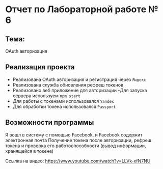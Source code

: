 # Отчет по Лабораторной работе № 6  

## Тема:  
OAuth авторизация   

## Реализация проекта  

- Реализована OAuth авторизация и регистрация через `Яндекс`  
- Реализована служба обновления рефреш токенов
- Реализовано веб приложение для авторизации
-Для запуска сервера используем `npm start`
- Для работы с токенами использовался `Yandex`
- Для обработки токена использовался `Passport`

## Возможности программы  
  Я вошл в систему с помощью Facebook, и Facebook содержит электронная почта
Получение токена после авторизации, рефреш токена и проверка его работоспособности (вывод информации, хранящейся в токене)  
 
Ссылка на видео: https://www.youtube.com/watch?v=LLVk-xfN7NU